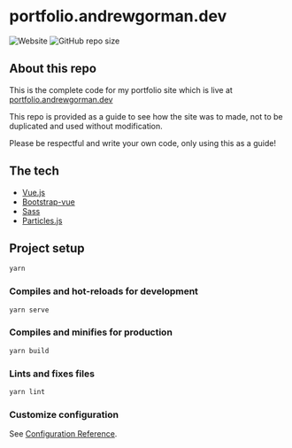 # portfolio.andrewgorman.dev
![Website](https://img.shields.io/website?down_message=down%20for%20maintenance&label=website&up_message=online&url=https%3A%2F%2Fwww.portfolio.andrewgorman.dev) ![GitHub repo size](https://img.shields.io/github/repo-size/andrewgorman/portfolio)

## About this repo
This is the complete code for my portfolio site which is live at [portfolio.andrewgorman.dev](https://portfolio.andrewgorman.dev)

This repo is provided as a guide to see how the site was to made, not to be duplicated and used without modification.

Please be respectful and write your own code, only using this as a guide!

## The tech
- [Vue.js](https://github.com/vuejs/vue-cli)
- [Bootstrap-vue](https://bootstrap-vue.org/)
- [Sass](https://sass-lang.com/)
- [Particles.js](https://vincentgarreau.com/particles.js/)


## Project setup
```bash
yarn
```

### Compiles and hot-reloads for development
```bash
yarn serve
```

### Compiles and minifies for production
```bash
yarn build
```

### Lints and fixes files
```bash
yarn lint
```

### Customize configuration
See [Configuration Reference](https://cli.vuejs.org/config/).
